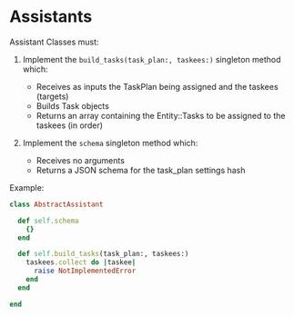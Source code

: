 # Assistants

Assistant Classes must:

  1. Implement the `build_tasks(task_plan:, taskees:)`
     singleton method which:
       - Receives as inputs the TaskPlan being assigned and the taskees (targets)
       - Builds Task objects
       - Returns an array containing the Entity::Tasks to be assigned to the taskees (in order)

  2. Implement the `schema` singleton method which:
       - Receives no arguments
       - Returns a JSON schema for the task_plan settings hash

Example:

```rb
class AbstractAssistant

  def self.schema
    {}
  end

  def self.build_tasks(task_plan:, taskees:)
    taskees.collect do |taskee|
      raise NotImplementedError
    end
  end

end
```
